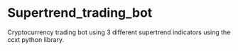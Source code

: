 # Supertrend_trading_bot

Cryptocurrency trading bot using 3 different supertrend indicators using the ccxt python library.
